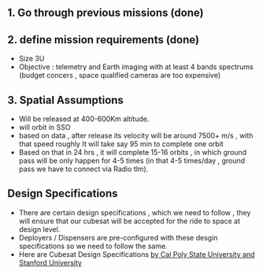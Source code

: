 ## 1. Go through previous missions  (done) ##
## 2. define mission requirements (done) ##
- Size 3U
- Objective : telemetry and Earth imaging with at least 4 bands spectrums (budget concers , space qualified cameras are too expensive)

## 3. Spatial Assumptions ##
- Will be released at 400-600Km altitude.
- will orbit in SSO
- based on data , after release its velocity will be around 7500+ m/s , with that speed roughly It will take say 95 min to complete one orbit
- Based on that in 24 hrs , it will complete 15-16 orbits , in which ground pass will be only happen for 4-5 times (in that 4-5 times/day , ground pass we have to connect via Radio tlm).

## Design Specifications ##
- There are certain design specifications , which we need to follow , they will ensure that our cubesat will be accepted for the ride to space at design level.
- Deployers / Dispensers are pre-configured with these desgin specifications so we need to follow the same.
- Here are Cubesat Design Specifications [by Cal Poly State University and Stanford University](https://drive.google.com/file/d/1veU2EFZ36esgGv8I_CT2Hj9VxbQZ_bZm/view?usp=drive_link)
